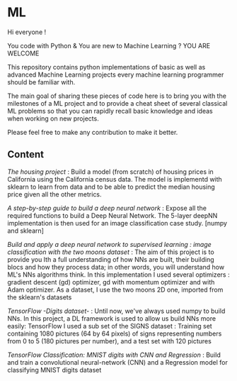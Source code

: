 # ML

Hi everyone !

You code with Python & You are new to Machine Learning ? YOU ARE WELCOME

This repository contains python implementations of basic as well as advanced Machine Learning projects every machine learning programmer should be familiar with.

The main goal of sharing these pieces of code here is to bring you with the milestones of a ML project and to provide a cheat sheet of several classical ML problems so that you can rapidly recall basic knowledge and ideas when working on new projects.

Please feel free to make any contribution to make it better.

## Content

*The housing project* : 
Build a model (from scratch) of housing prices in California using the California census data. The model is implementd with sklearn to learn from data and to be able to predict the median housing price given all the other metrics. 

*A step-by-step guide to build a deep neural network* : 
Expose all the required functions to build a Deep Neural Network. The 5-layer deepNN implementation is then used for an image classification case study. [numpy and sklearn]

*Build and apply a deep neural network to supervised learning : image classification with the two moons dataset* :
The aim of this project is to provide you Ith a full understanding of how NNs are built, their building blocs and how they process data; in other words, you will understand how ML's NNs algorithms think. In this implementation I used several optimizers : gradient descent (gd) optimizer, gd with momentum optimizer and with Adam optimizer. As a dataset, I use the two moons 2D one, imported from the sklearn's datasets

*TensorFlow -Digits dataset-* : 
Until now, we've always used numpy to build NNs. In this project, a DL framework is used to allow us build NNs more easily: TensorFlow
I used a sub set of the SIGNS dataset : Training set containing 1080 pictures (64 by 64 pixels) of signs representing numbers from 0 to 5 (180 pictures per number), and a test set with 120 pictures

*TensorFlow Classification: MNIST digits with CNN and Regression* : 
Build and train a convolutional neural-network (CNN) and a Regression model for classifying MNIST digits dataset
